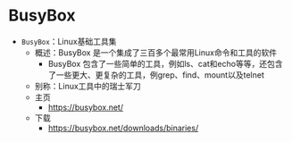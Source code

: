 # BusyBox

* `BusyBox`：Linux基础工具集
  * 概述：BusyBox 是一个集成了三百多个最常用Linux命令和工具的软件
    * BusyBox 包含了一些简单的工具，例如ls、cat和echo等等，还包含了一些更大、更复杂的工具，例grep、find、mount以及telnet
  * 别称：Linux工具中的瑞士军刀
  * 主页
    * https://busybox.net/
  * 下载
    * https://busybox.net/downloads/binaries/
